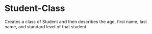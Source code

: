 # Student-Class
Creates a class of Student and then describes the age, first name, last name, and standard level of that student.
